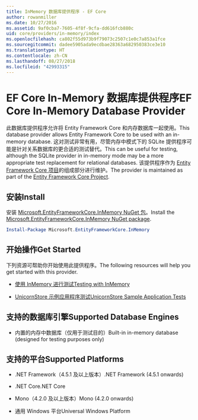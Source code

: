 ```yaml
---
title: InMemory 数据库提供程序 - EF Core
author: rowanmiller
ms.date: 10/27/2016
ms.assetid: 9af0cba7-7605-4f8f-9cfa-dd616fcb880c
uid: core/providers/in-memory/index
ms.openlocfilehash: ca802f55d973b9f79073c2507c1e0c7a853a1fce
ms.sourcegitcommit: dadee5905ada9ecdbae28363a682950383ce3e10
ms.translationtype: HT
ms.contentlocale: zh-CN
ms.lasthandoff: 08/27/2018
ms.locfileid: "42993315"
---
```

# <a name="ef-core-in-memory-database-provider"></a><span data-ttu-id="6c7c5-102">EF Core In-Memory 数据库提供程序</span><span class="sxs-lookup"><span data-stu-id="6c7c5-102">EF Core In-Memory Database Provider</span></span>

<span data-ttu-id="6c7c5-103">此数据库提供程序允许将 Entity Framework Core 和内存数据库一起使用。</span><span class="sxs-lookup"><span data-stu-id="6c7c5-103">This database provider allows Entity Framework Core to be used with an in-memory database.</span></span> <span data-ttu-id="6c7c5-104">这对测试非常有用，尽管内存中模式下的 SQLite 提供程序可能是针对关系数据库的更合适的测试替代。</span><span class="sxs-lookup"><span data-stu-id="6c7c5-104">This can be useful for testing, although the SQLite provider in in-memory mode may be a more appropriate test replacement for relational databases.</span></span> <span data-ttu-id="6c7c5-105">该提供程序作为 [Entity Framework Core 项目](https://github.com/aspnet/EntityFrameworkCore)的组成部分进行维护。</span><span class="sxs-lookup"><span data-stu-id="6c7c5-105">The provider is maintained as part of the [Entity Framework Core Project](https://github.com/aspnet/EntityFrameworkCore).</span></span>

## <a name="install"></a><span data-ttu-id="6c7c5-106">安装</span><span class="sxs-lookup"><span data-stu-id="6c7c5-106">Install</span></span>

<span data-ttu-id="6c7c5-107">安装 [Microsoft.EntityFrameworkCore.InMemory NuGet 包](https://www.nuget.org/packages/Microsoft.EntityFrameworkCore.InMemory/)。</span><span class="sxs-lookup"><span data-stu-id="6c7c5-107">Install the [Microsoft.EntityFrameworkCore.InMemory NuGet package](https://www.nuget.org/packages/Microsoft.EntityFrameworkCore.InMemory/).</span></span>

``` powershell
Install-Package Microsoft.EntityFrameworkCore.InMemory
```

## <a name="get-started"></a><span data-ttu-id="6c7c5-108">开始操作</span><span class="sxs-lookup"><span data-stu-id="6c7c5-108">Get Started</span></span>

<span data-ttu-id="6c7c5-109">下列资源可帮助你开始使用此提供程序。</span><span class="sxs-lookup"><span data-stu-id="6c7c5-109">The following resources will help you get started with this provider.</span></span>
* [<span data-ttu-id="6c7c5-110">使用 InMemory 进行测试</span><span class="sxs-lookup"><span data-stu-id="6c7c5-110">Testing with InMemory</span></span>](../../miscellaneous/testing/in-memory.md)

* [<span data-ttu-id="6c7c5-111">UnicornStore 示例应用程序测试</span><span class="sxs-lookup"><span data-stu-id="6c7c5-111">UnicornStore Sample Application Tests</span></span>](https://github.com/rowanmiller/UnicornStore/blob/master/UnicornStore/src/UnicornStore.Tests/Controllers/ShippingControllerTests.cs)

## <a name="supported-database-engines"></a><span data-ttu-id="6c7c5-112">支持的数据库引擎</span><span class="sxs-lookup"><span data-stu-id="6c7c5-112">Supported Database Engines</span></span>

* <span data-ttu-id="6c7c5-113">内置的内存中数据库（仅用于测试目的）</span><span class="sxs-lookup"><span data-stu-id="6c7c5-113">Built-in in-memory database (designed for testing purposes only)</span></span>

## <a name="supported-platforms"></a><span data-ttu-id="6c7c5-114">支持的平台</span><span class="sxs-lookup"><span data-stu-id="6c7c5-114">Supported Platforms</span></span>

* <span data-ttu-id="6c7c5-115">.NET Framework（4.5.1 及以上版本）</span><span class="sxs-lookup"><span data-stu-id="6c7c5-115">.NET Framework (4.5.1 onwards)</span></span>

* <span data-ttu-id="6c7c5-116">.NET Core</span><span class="sxs-lookup"><span data-stu-id="6c7c5-116">.NET Core</span></span>

* <span data-ttu-id="6c7c5-117">Mono（4.2.0 及以上版本）</span><span class="sxs-lookup"><span data-stu-id="6c7c5-117">Mono (4.2.0 onwards)</span></span>

* <span data-ttu-id="6c7c5-118">通用 Windows 平台</span><span class="sxs-lookup"><span data-stu-id="6c7c5-118">Universal Windows Platform</span></span>
